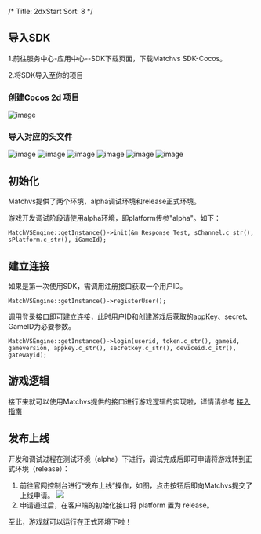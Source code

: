 /*
Title: 2dxStart
Sort: 8
*/

## 导入SDK

1.前往服务中心-应用中心--SDK下载页面，下载Matchvs SDK-Cocos。

2.将SDK导入至你的项目  

### 创建Cocos 2d 项目

![image](http://imgs.matchvs.com/static/chuangjian.png)





### 导入对应的头文件
![image](http://imgs.matchvs.com/static/chuangjian1.png)
![image](http://imgs.matchvs.com/static/chuangjian2.png)
![image](http://imgs.matchvs.com/static/chuangjian3.png)
![image](http://imgs.matchvs.com/static/chuangjian4.png)
![image](http://imgs.matchvs.com/static/chuangjian5.png)
![image](http://imgs.matchvs.com/static/chuangjian6.png)


## 初始化

Matchvs提供了两个环境，alpha调试环境和release正式环境。  

游戏开发调试阶段请使用alpha环境，即platform传参"alpha"。如下：

```
MatchVSEngine::getInstance()->init(&m_Response_Test, sChannel.c_str(), sPlatform.c_str(), iGameId);
```

## 建立连接

如果是第一次使用SDK，需调用注册接口获取一个用户ID。

```
MatchVSEngine::getInstance()->registerUser();
```

调用登录接口即可建立连接，此时用户ID和创建游戏后获取的appKey、secret、GameID为必要参数。

```
MatchVSEngine::getInstance()->login(userid, token.c_str(), gameid, gameversion, appkey.c_str(), secretkey.c_str(), deviceid.c_str(), gatewayid);
```

## 游戏逻辑

接下来就可以使用Matchvs提供的接口进行游戏逻辑的实现啦，详情请参考 [接入指南](http://www.matchvs.com/service?page=2dxCuide)


## 发布上线

开发和调试过程在测试环境（alpha）下进行，调试完成后即可申请将游戏转到正式环境（release）：

1. 前往官网控制台进行“发布上线”操作，如图，点击按钮后即向Matchvs提交了上线申请。 ![](http://imgs.matchvs.com/static/2_4.png)
2. 申请通过后，在客户端的初始化接口将 platform 置为 release。  

至此，游戏就可以运行在正式环境下啦！
